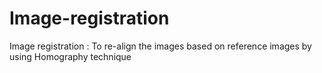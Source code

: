 # Image-registration
Image registration : To re-align the images based on reference images by using Homography technique
